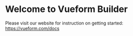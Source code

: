 # Welcome to Vueform Builder

Please visit our website for instruction on getting started:
https://vueform.com/docs